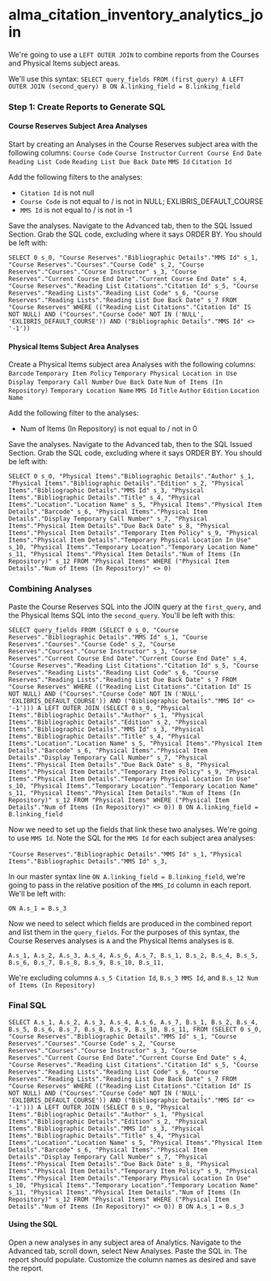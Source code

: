 # alma_citation_inventory_analytics_join
We're going to use a `LEFT OUTER JOIN` to combine reports from the Courses and Physical Items subject areas.

We'll use this syntax:
`SELECT
   query_fields
FROM (first_query) A
LEFT OUTER JOIN (second_query) B
ON A.linking_field = B.linking_field`

### Step 1: Create Reports to Generate SQL
#### Course Reserves Subject Area Analyses
Start by creating an Analyses in the Course Reserves subject area with the following columns:
`Course Code` `Course Instructor` `Current Course End Date` `Reading List Code` `Reading List Due Back Date` `MMS Id` `Citation Id`

Add the following filters to the analyses:
- `Citation Id` is not null
- `Course Code` is not equal to / is not in NULL; EXLIBRIS_DEFAULT_COURSE
- `MMS Id` is not equal to / is not in -1

Save the analyses. Navigate to the Advanced tab, then to the SQL Issued Section. Grab the SQL code, excluding where it says ORDER BY. You should be left with:

`SELECT
   0 s_0,
   "Course Reserves"."Bibliographic Details"."MMS Id" s_1,
   "Course Reserves"."Courses"."Course Code" s_2,
   "Course Reserves"."Courses"."Course Instructor" s_3,
   "Course Reserves"."Current Course End Date"."Current Course End Date" s_4,
   "Course Reserves"."Reading List Citations"."Citation Id" s_5,
   "Course Reserves"."Reading Lists"."Reading List Code" s_6,
   "Course Reserves"."Reading Lists"."Reading List Due Back Date" s_7
FROM "Course Reserves"
WHERE
(("Reading List Citations"."Citation Id" IS NOT NULL) AND ("Courses"."Course Code" NOT IN ('NULL', 'EXLIBRIS_DEFAULT_COURSE')) AND ("Bibliographic Details"."MMS Id" <> '-1'))`

#### Physical Items Subject Area Analyses
Create a Physical Items subject area Analyses with the following columns:
`Barcode` `Temporary Item Policy` `Temporary Physical Location in Use` `Display Temporary Call Number` `Due Back Date` `Num of Items (In Repository)`
`Temporary Location Name` `MMS Id` `Title` `Author` `Edition` `Location Name`

Add the following filter to the analyses:
- Num of Items (In Repository) is not equal to / not in 0

Save the analyses. Navigate to the Advanced tab, then to the SQL Issued Section. Grab the SQL code, excluding where it says ORDER BY. You should be left with:

`SELECT
   0 s_0,
   "Physical Items"."Bibliographic Details"."Author" s_1,
   "Physical Items"."Bibliographic Details"."Edition" s_2,
   "Physical Items"."Bibliographic Details"."MMS Id" s_3,
   "Physical Items"."Bibliographic Details"."Title" s_4,
   "Physical Items"."Location"."Location Name" s_5,
   "Physical Items"."Physical Item Details"."Barcode" s_6,
   "Physical Items"."Physical Item Details"."Display Temporary Call Number" s_7,
   "Physical Items"."Physical Item Details"."Due Back Date" s_8,
   "Physical Items"."Physical Item Details"."Temporary Item Policy" s_9,
   "Physical Items"."Physical Item Details"."Temporary Physical Location In Use" s_10,
   "Physical Items"."Temporary Location"."Temporary Location Name" s_11,
   "Physical Items"."Physical Item Details"."Num of Items (In Repository)" s_12
FROM "Physical Items"
WHERE
("Physical Item Details"."Num of Items (In Repository)" <> 0)`

### Combining Analyses
Paste the Course Reserves SQL into the JOIN query at the `first_query`, and the Physical Items SQL into the `second_query`. You'll be left with this:

`SELECT
   query_fields
FROM (SELECT
   0 s_0,
   "Course Reserves"."Bibliographic Details"."MMS Id" s_1,
   "Course Reserves"."Courses"."Course Code" s_2,
   "Course Reserves"."Courses"."Course Instructor" s_3,
   "Course Reserves"."Current Course End Date"."Current Course End Date" s_4,
   "Course Reserves"."Reading List Citations"."Citation Id" s_5,
   "Course Reserves"."Reading Lists"."Reading List Code" s_6,
   "Course Reserves"."Reading Lists"."Reading List Due Back Date" s_7
FROM "Course Reserves"
WHERE
(("Reading List Citations"."Citation Id" IS NOT NULL) AND ("Courses"."Course Code" NOT IN ('NULL', 'EXLIBRIS_DEFAULT_COURSE')) AND ("Bibliographic Details"."MMS Id" <> '-1'))) A
LEFT OUTER JOIN (SELECT
   0 s_0,
   "Physical Items"."Bibliographic Details"."Author" s_1,
   "Physical Items"."Bibliographic Details"."Edition" s_2,
   "Physical Items"."Bibliographic Details"."MMS Id" s_3,
   "Physical Items"."Bibliographic Details"."Title" s_4,
   "Physical Items"."Location"."Location Name" s_5,
   "Physical Items"."Physical Item Details"."Barcode" s_6,
   "Physical Items"."Physical Item Details"."Display Temporary Call Number" s_7,
   "Physical Items"."Physical Item Details"."Due Back Date" s_8,
   "Physical Items"."Physical Item Details"."Temporary Item Policy" s_9,
   "Physical Items"."Physical Item Details"."Temporary Physical Location In Use" s_10,
   "Physical Items"."Temporary Location"."Temporary Location Name" s_11,
   "Physical Items"."Physical Item Details"."Num of Items (In Repository)" s_12
FROM "Physical Items"
WHERE
("Physical Item Details"."Num of Items (In Repository)" <> 0)) B
ON A.linking_field = B.linking_field`

Now we need to set up the fields that link these two analyses. We're going to use `MMS Id`. Note the SQL for the `MMS Id` for each subject area analyses:

`"Course Reserves"."Bibliographic Details"."MMS Id" s_1,`
`"Physical Items"."Bibliographic Details"."MMS Id" s_3,`

In our master syntax line `ON A.linking_field = B.linking_field`, we're going to pass in the relative position of the `MMS_Id` column in each report. We'll be left with:

`ON A.s_1 = B.s_3`

Now we need to select which fields are produced in the combined report and list them in the `query_fields`. For the purposes of this syntax, the Course Reserves analyses is `A` and the Physical Items analyses is `B`.

`A.s_1,
A.s_2,
A.s_3,
A.s_4,
A.s_6,
A.s_7,
B.s_1,
B.s_2,
B.s_4,
B.s_5,
B.s_6,
B.s_7,
B.s_8,
B.s_9,
B.s_10,
B.s_11,`

We're excluding columns `A.s_5 Citation Id`, `B.s_3 MMS Id`, and `B.s_12 Num of Items (In Repository)`

### Final SQL

`SELECT
A.s_1,
A.s_2,
A.s_3,
A.s_4,
A.s_6,
A.s_7,
B.s_1,
B.s_2,
B.s_4,
B.s_5,
B.s_6,
B.s_7,
B.s_8,
B.s_9,
B.s_10,
B.s_11,
FROM (SELECT
   0 s_0,
   "Course Reserves"."Bibliographic Details"."MMS Id" s_1,
   "Course Reserves"."Courses"."Course Code" s_2,
   "Course Reserves"."Courses"."Course Instructor" s_3,
   "Course Reserves"."Current Course End Date"."Current Course End Date" s_4,
   "Course Reserves"."Reading List Citations"."Citation Id" s_5,
   "Course Reserves"."Reading Lists"."Reading List Code" s_6,
   "Course Reserves"."Reading Lists"."Reading List Due Back Date" s_7
FROM "Course Reserves"
WHERE
(("Reading List Citations"."Citation Id" IS NOT NULL) AND ("Courses"."Course Code" NOT IN ('NULL', 'EXLIBRIS_DEFAULT_COURSE')) AND ("Bibliographic Details"."MMS Id" <> '-1'))) A
LEFT OUTER JOIN (SELECT
   0 s_0,
   "Physical Items"."Bibliographic Details"."Author" s_1,
   "Physical Items"."Bibliographic Details"."Edition" s_2,
   "Physical Items"."Bibliographic Details"."MMS Id" s_3,
   "Physical Items"."Bibliographic Details"."Title" s_4,
   "Physical Items"."Location"."Location Name" s_5,
   "Physical Items"."Physical Item Details"."Barcode" s_6,
   "Physical Items"."Physical Item Details"."Display Temporary Call Number" s_7,
   "Physical Items"."Physical Item Details"."Due Back Date" s_8,
   "Physical Items"."Physical Item Details"."Temporary Item Policy" s_9,
   "Physical Items"."Physical Item Details"."Temporary Physical Location In Use" s_10,
   "Physical Items"."Temporary Location"."Temporary Location Name" s_11,
   "Physical Items"."Physical Item Details"."Num of Items (In Repository)" s_12
FROM "Physical Items"
WHERE
("Physical Item Details"."Num of Items (In Repository)" <> 0)) B
ON A.s_1 = B.s_3`

#### Using the SQL

Open a new analyses in any subject area of Analytics. Navigate to the Advanced tab, scroll down, select New Analyses. Paste the SQL in. The report should populate. Customize the column names as desired and save the report. 





